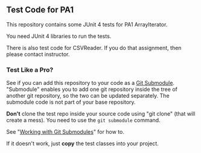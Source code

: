 ## Test Code for PA1

This repository contains some JUnit 4 tests for PA1 ArrayIterator.

You need JUnit 4 libraries to run the tests. 

There is also test code for CSVReader.  If you do that assignment, then please contact instructor.

### Test Like a Pro?

See if you can add this repository to your code as a 
[Git Submodule][git-submodule].  "Submodule" enables you to add one git repository inside the tree of another git repository, so the two can be updated separately.  The submodule code is not part of your base repository.

**Don't** clone the test repo inside your source code using "git clone" (that will create a mess).  You need to use the `git submodule` command.

See "[Working with Git Submodules][working-with-submodules]" for how to.

If it doesn't work, just **copy** the test classes into your project.

[git-submodule]: https://git-scm.com/book/en/v2/Git-Tools-Submodules

[working-with-submodules]: https://github.blog/2016-02-01-working-with-submodules/
